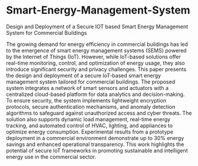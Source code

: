 # Smart-Energy-Management-System
Design and Deployment of a Secure IOT based  Smart Energy Management System for Commercial Buildings

The growing demand for energy efficiency in commercial buildings has led to the 
emergence of smart energy management systems (SEMS) powered by the 
Internet of Things (IoT). However, while IoT-based solutions offer real-time 
monitoring, control, and optimization of energy usage, they also introduce 
significant security and privacy challenges. This paper presents the design and 
deployment of a secure IoT-based smart energy management system tailored for 
commercial buildings. The proposed system integrates a network of smart sensors 
and actuators with a centralized cloud-based platform for data analytics and 
decision-making. To ensure security, the system implements lightweight 
encryption protocols, secure authentication mechanisms, and anomaly detection 
algorithms to safeguard against unauthorized access and cyber threats. The 
solution also supports dynamic load management, real-time energy tracking, and 
automated control of HVAC, lighting, and appliances to optimize energy 
consumption. Experimental results from a prototype deployment in a commercial 
environment demonstrate up to 30% energy savings and enhanced operational 
transparency. This work highlights the potential of secure IoT frameworks in 
promoting sustainable and intelligent energy use in the commercial sector.
